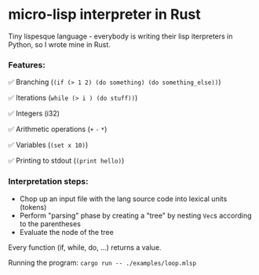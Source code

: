 # micro-lisp interpreter in Rust

Tiny lispesque language - everybody is writing their lisp iterpreters in Python, so I wrote mine in Rust. 

### Features:
✅ Branching (`(if (> 1 2) (do something) (do something_else))`)

✅ Iterations (`while (> i ) (do stuff))`)

✅ Integers (i32)

✅ Arithmetic operations (`+` `-` `*`)

✅ Variables (`(set x 10)`)

✅ Printing to stdout (`(print hello)`)

### Interpretation steps:
* Chop up an input file with the lang source code into lexical units (tokens)
* Perform "parsing" phase by creating a "tree" by nesting `Vec`s according to the parentheses
* Evaluate the node of the tree

Every function (if, while, do, ...) returns a value.

Running the program:
`cargo run -- ./examples/loop.mlsp`
